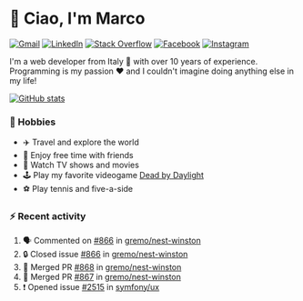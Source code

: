 # 👋 Ciao, I'm Marco

[![Gmail](https://img.shields.io/badge/Gmail-%23BB001B?style=flat-square&logo=gmail&logoColor=white)](mailto:gremo1982@gmail.com)
[![LinkedIn](https://img.shields.io/badge/LinkedIn-%230e76a8?style=flat-square&logo=linkedin)](https://www.linkedin.com/in/marco-polichetti)
[![Stack Overflow](https://img.shields.io/stackexchange/stackoverflow/r/220180?style=flat&logo=stackoverflow&label=Stack%20Overflow&color=%23F47F24)](https://stackoverflow.com/users/220180)
[![Facebook](https://img.shields.io/badge/-Facebook-%234267B2?style=flat-square&logo=facebook&logoColor=white)](https://www.facebook.com/marco.poliketti)
[![Instagram](https://img.shields.io/badge/-Instagram-%23C13584?style=flat-square&logo=instagram&logoColor=white)](https://www.instagram.com/marco.gremo)

I'm a web developer from Italy 🍕 with over 10 years of experience. Programming is my passion ❤️ and I couldn't imagine doing anything else in my life!

[![GitHub stats](https://github-readme-stats.vercel.app/api?username=gremo&show_icons=true&rank_icon=github&theme=transparent)](https://github.com/anuraghazra/github-readme-stats)

### 📅 Hobbies

- ✈️ Travel and explore the world
- 🍻 Enjoy free time with friends
- 🎥 Watch TV shows and movies
- 🕹️ Play my favorite videogame [Dead by Daylight](https://deadbydaylight.com)
- ⚽ Play tennis and five-a-side

### ⚡ Recent activity

<!--START_SECTION:activity-->
1. 🗣 Commented on [#866](https://github.com/gremo/nest-winston/issues/866#issuecomment-2604801442) in [gremo/nest-winston](https://github.com/gremo/nest-winston)
2. 🔒 Closed issue [#866](https://github.com/gremo/nest-winston/issues/866) in [gremo/nest-winston](https://github.com/gremo/nest-winston)
3. 🎉 Merged PR [#868](https://github.com/gremo/nest-winston/pull/868) in [gremo/nest-winston](https://github.com/gremo/nest-winston)
4. 🎉 Merged PR [#867](https://github.com/gremo/nest-winston/pull/867) in [gremo/nest-winston](https://github.com/gremo/nest-winston)
5. ❗ Opened issue [#2515](https://github.com/symfony/ux/issues/2515) in [symfony/ux](https://github.com/symfony/ux)
<!--END_SECTION:activity-->
